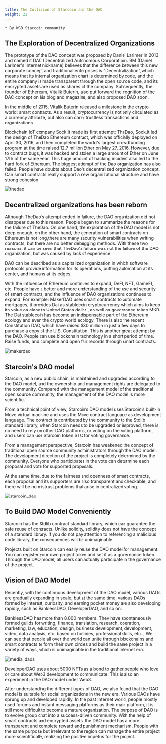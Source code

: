 ```yaml
---
title: The Collision of Starcoin and the DAO
weight: 22
---
```


```
* By WGB Starcoin community
```

## The Exploration of Decentralized Organizations

The prototype of the DAO concept was proposed by Daniel Larimer in 2013 and named it DAC (Decentralized Autonomous Corporation). BM (Daniel Larimer's internet nickname) believes that the difference between this new corporate concept and traditional enterprises is "Decentralization",which means that its internal organization chart is determined by code, and the entire company is made transparent through the open source code, and its encrypted assets are used as shares of the company. Subsequently, the founder of Ethereum, Vitalik Buterin, also put forward the cognition of the DAC concept on his blog and magazine, and also proposed DAO soon.   

In the middle of 2015, Vitalik Buterin released a milestone in the crypto world: smart contracts. As a result, cryptocurrency is not only circulated as a currency attribute, but also can carry trustless transactions and organizations. 

Blockchain IoT company Sock.it made its first attempt: TheDao, Sock.it led the design of TheDao Ethereum contract, which was officially deployed on April 30, 2016, and then completed the world's largest crowdfunding program at the time raised 12.7 million Ether on May 27, 2016. However, due to contract bugs, it was hacked and stolen a large amount of Ether on June 17th of the same year. This huge amount of hacking incident also led to the hard fork of Ethereum. The biggest attempt of the Dao organization has also failed. People have doubts about Dao's decentralized organization concept. Can smart contracts really support a new organizational structure and have strong cohesion

![thedao](https://tva1.sinaimg.cn/large/008i3skNly1gxl74kdsw7j303x03ya9v.jpg)



## Decentralized organizations has been reborn 

Although TheDao's attempt ended in failure, the DAO organization did not disappear due to this reason. People began to summarize the reasons for the failure of TheDao. On one hand, the exploration of the DAO model is not deep enough, on the other hand, the generation of smart contracts on Ethereum is not long,there are many security vulnerabilities when writing contracts, but there are no better debugging methods. With these two reasons, it can be seen that TheDao's failure was not the failure of the DAO organization, but was caused by lack of experience.   

DAO can be described as a capitalized organization in which software protocols provide information for its operations, putting automation at its center, and humans at its edges.

 With the influence of Ethereum continues to expand, DeFI, NFT, GameFI, etc.  People have a better and more understanding of the use and security of smart contracts, and the influence of DAO organizations continues to expand. For example: MakerDAO uses smart contracts to automate mortgages, it provides Dai as stablecoin cryptocurrency which aims to keep its value as close to United States dollar , as well as governance token MKR. The Dai stablecoin has become an indispensable part of the Ethereum ecology and even the crypto world ecology. There is also the recent Constitution DAO, which have raised $30 million in just a few days to purchase a copy of the U.S. Constitution. This is another great attempt by the DAO. People can use blockchain technology in a short period of time. Raise funds, and complete and open fair records through smart contracts.

![makerdao](https://tva1.sinaimg.cn/large/008i3skNly1gxl78ienj1j307v01odfn.jpg)

## Starcoin's DAO model   

Starcoin, as a new public chain, is maintained and upgraded according to the DAO model, and the ownership and management rights are delegated to the community. Compared with the management model of the traditional open source community, the management of the DAO model is more scientific. 

From a technical point of view, Starcoin’s DAO model uses Starcoin’s built-in Move virtual machine and uses the Move contract language as development language. The contract is contributed by the community to the Stdlib standard library, when Starcoin needs to be upgraded or improved, there is no need to rely on other DAO platforms, or voting on the voting platform, and users can use Starcoin token STC for voting governance. 

From a management perspective, Starcoin has weakened the concept of traditional open source community administrators through the DAO model. The development direction of the project is completely determined by the community. Everyone who participates in the vote can determine each proposal and vote for supported proposals.  

At the same time, due to the fairness and openness of smart contracts, each proposal and its supporters are also transparent and checkable, and there will be no mistrust problems that arise in centralized voting. 

![starcoin_dao](https://tva1.sinaimg.cn/large/008i3skNly1gxl7n6eflyj309g0433yc.jpg)



## To Build DAO Model Conveniently   

Starcoin has the Stdlib contract standard library, which can guarantee the safe reuse of contracts. Unlike solidity, solidity does not have the concept of a standard library. If you do not pay attention to referencing a malicious code library, the consequences will be unimaginable.   

Projects built on Starcoin can easily reuse the DAO model for management. You can register your own project token and set it as a governance token. Through the DAO model, all users can actually participate in the governance of the project. 

## Vision of DAO Model 

Recently, with the continuous development of the DAO model, various DAOs are gradually expanding in scale, but at the same time, various DAOs formed by interest, curiosity, and earning pocket money are also developing rapidly, such as BanklessDAO, DeveloperDAO, and so on. 

BanklessDAO has more than 8,000 members. They have spontaneously formed guilds for writing, finance, translation, research, operation, marketing, law, education, design, business development, development, video, data analysis, etc. based on hobbies, professional skills, etc. , We can see that people all over the world can unite through blockchains and smart contracts to form their own circles and build the same project in a variety of ways, which is unimaginable in the traditional Internet era. 

![media_daos](https://tva1.sinaimg.cn/large/008i3skNly1gxl7pfvqomj30b103bwef.jpg)

DeveloperDAO uses about 5000 NFTs as a bond to gather people who love or care about Web3 development to communicate. This is also an experiment in the DAO model under Web3. 

After understanding the different types of DAO, we also found that the DAO model is suitable for social organizations in the new era. Various DAOs have sprung up and developed rapidly. In the past Internet world, people mostly used forums and instant messaging platforms as their main platform, it is still more difficult to become a mature organization. The purpose of DAO is to evolve group chat into a success-driven community. With the help of smart contracts and encrypted assets, the DAO model has a more transparent and complete reward and punishment mechanism. People with the same purpose but irrelevant to the region can manage the entire project more scientifically, realizing the positive impetus for the project. 
